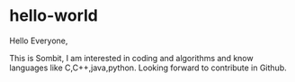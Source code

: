 # hello-world

Hello Everyone,

This is Sombit, I am interested in coding and algorithms and know languages like C,C++,java,python.
Looking forward to contribute in Github.
